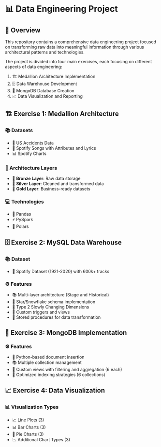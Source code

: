 # 📊 Data Engineering Project

## 📝 Overview
This repository contains a comprehensive data engineering project focused on transforming raw data into meaningful information through various architectural patterns and technologies.

The project is divided into four main exercises, each focusing on different aspects of data engineering:
1. 🏗️ Medallion Architecture Implementation
2. 🗄️ Data Warehouse Development
3. 🔄 MongoDB Database Creation
4. 📈 Data Visualization and Reporting

## 🏗️ Exercise 1: Medallion Architecture

### 📚 Datasets
* 🚗 US Accidents Data
* 🎵 Spotify Songs with Attributes and Lyrics
* 📊 Spotify Charts

### 🔨 Architecture Layers
* 🥉 **Bronze Layer**: Raw data storage
* 🥈 **Silver Layer**: Cleaned and transformed data
* 🥇 **Gold Layer**: Business-ready datasets

### 💻 Technologies
* 🐼 Pandas
* ⚡ PySpark
* 🔧 Polars

## 🗄️ Exercise 2: MySQL Data Warehouse

### 📚 Dataset
* 🎵 Spotify Dataset (1921-2020) with 600k+ tracks

### ⚙️ Features
* 📚 Multi-layer architecture (Stage and Historical)
* 🌟 Star/Snowflake schema implementation
* 🔄 Type 2 Slowly Changing Dimensions
* 🔌 Custom triggers and views
* 📜 Stored procedures for data transformation

## 🔄 Exercise 3: MongoDB Implementation

### ⚙️ Features
* 🐍 Python-based document insertion
* 📚 Multiple collection management
* 👀 Custom views with filtering and aggregation (6 each)
* 🚀 Optimized indexing strategies (6 collections)

## 📈 Exercise 4: Data Visualization

### 📊 Visualization Types
* 📈 Line Plots (3)
* 📊 Bar Charts (3)
* 🥧 Pie Charts (3)
* 📉 Additional Chart Types (3)
